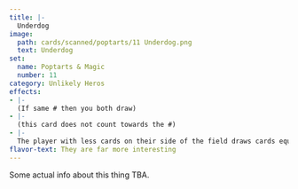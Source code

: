 ```yaml
---
title: |-
  Underdog
image: 
  path: cards/scanned/poptarts/11 Underdog.png
  text: Underdog
set:
  name: Poptarts & Magic
  number: 11
category: Unlikely Heros
effects: 
- |-
  (If same # then you both draw)
- |-
  (this card does not count towards the #)
- |-
  The player with less cards on their side of the field draws cards equal to the number of cards on the opponents field
flavor-text: They are far more interesting
---
```

Some actual info about this thing TBA.
